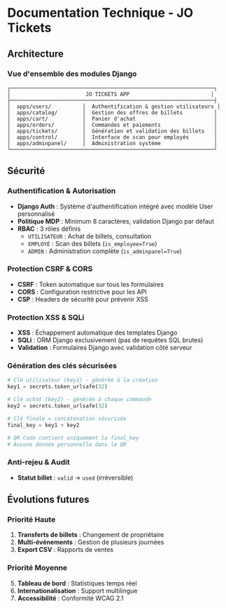 # Documentation Technique - JO Tickets

## Architecture

### Vue d'ensemble des modules Django

```
┌─────────────────────────────────────────────────────────────────┐
│                        JO TICKETS APP                          │
├─────────────────────────────────────────────────────────────────┤
│  apps/users/          │  Authentification & gestion utilisateurs │
│  apps/catalog/        │  Gestion des offres de billets          │
│  apps/cart/           │  Panier d'achat                         │
│  apps/orders/         │  Commandes et paiements                 │
│  apps/tickets/        │  Génération et validation des billets   │
│  apps/control/        │  Interface de scan pour employés        │
│  apps/adminpanel/     │  Administration système                 │
└─────────────────────────────────────────────────────────────────┘
```

## Sécurité

### Authentification & Autorisation

- **Django Auth** : Système d'authentification intégré avec modèle User personnalisé
- **Politique MDP** : Minimum 8 caractères, validation Django par défaut
- **RBAC** : 3 rôles définis
  - `UTILISATEUR` : Achat de billets, consultation
  - `EMPLOYÉ` : Scan des billets (`is_employee=True`)
  - `ADMIN` : Administration complète (`is_adminpanel=True`)

### Protection CSRF & CORS

- **CSRF** : Token automatique sur tous les formulaires
- **CORS** : Configuration restrictive pour les API
- **CSP** : Headers de sécurité pour prévenir XSS

### Protection XSS & SQLi

- **XSS** : Échappement automatique des templates Django
- **SQLi** : ORM Django exclusivement (pas de requêtes SQL brutes)
- **Validation** : Formulaires Django avec validation côté serveur

### Génération des clés sécurisées

```python
# Clé utilisateur (key1) - générée à la création
key1 = secrets.token_urlsafe(32)

# Clé achat (key2) - générée à chaque commande
key2 = secrets.token_urlsafe(32)

# Clé finale = concaténation sécurisée
final_key = key1 + key2

# QR Code contient uniquement la final_key
# Aucune donnée personnelle dans le QR
```

### Anti-rejeu & Audit

- **Statut billet** : `valid` → `used` (irréversible)


## Évolutions futures

### Priorité Haute
1. **Transferts de billets** : Changement de propriétaire
2. **Multi-événements** : Gestion de plusieurs journées
3. **Export CSV** : Rapports de ventes

### Priorité Moyenne
5. **Tableau de bord** : Statistiques temps réel
7. **Internationalisation** : Support multilingue
8. **Accessibilité** : Conformité WCAG 2.1